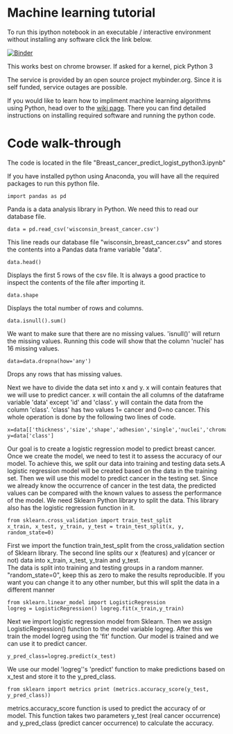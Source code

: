 # Machine learning tutorial

To run this ipython notebook in an executable / interactive environment without installing any software click the link below. 

[![Binder](http://mybinder.org/badge.svg)](http://mybinder.org:/repo/johnyquest7/machine-learning-tutorial)

This works best on chrome browser. If asked for a kernel, pick Python 3

The service is provided by an open source project mybinder.org. Since it is self funded, service outages are possible. 

If you would like to learn how to impliment machine learning algorithms using Python, head over to the [wiki page](https://github.com/johnyquest7/machine-learning-tutorial/wiki). There you can find detailed instructions on installing required software and running the python code.    

   
# Code walk-through

The code is located in the file "Breast_cancer_predict_logist_python3.ipynb"

If you have installed python using Anaconda, you will have all the required packages to run this python file.   

    import pandas as pd

Panda is a data analysis library in Python. We need this to read our database file.

    data = pd.read_csv('wisconsin_breast_cancer.csv')

This line reads our database file "wisconsin_breast_cancer.csv" and stores the contents into a Pandas data frame variable "data".

    data.head()

Displays the first 5 rows of the csv file. It is always a good practice to inspect the contents of the file after importing it.

    data.shape

Displays the total number of rows and columns.

    data.isnull().sum()

We want to make sure that there are no missing values. 'isnull()' will return the missing values. Running this code will show that the column 'nuclei' has 16 missing values.

    data=data.dropna(how='any')

Drops any rows that has missing values.

Next we have to divide the data set into x and y. x will contain features that we will use to predict cancer. x will contain the all columns of the dataframe variable 'data' except 'id' and 'class'.
y will contain the data from the column 'class'. 'class' has two values 1= cancer and 0=no cancer. This whole operation is done by the following two lines of code.

    x=data[['thickness','size','shape','adhesion','single','nuclei','chromatin','nucleoli','mitosis']]   
    y=data['class']

Our goal is to create a logistic regression model to predict breast cancer. Once we create the model, we need to test it to assess the accuracy of our model. To achieve this, we split our data into training and testing data sets.A logistic regression model will be created based on the data in the training set. Then we will use this model to predict cancer in the testing set. Since we already know the occurrence of cancer in the test data, the predicted values can be compared with the known values to assess the performance of the model.
We need Sklearn Python library to split the data. This library also has the logistic regression function in it.

    from sklearn.cross_validation import train_test_split   
    x_train, x_test, y_train, y_test = train_test_split(x, y, random_state=0)   
    
First we import the function train_test_split from the cross_validation section of Sklearn library. The second line splits our x (features) and y(cancer or not) data into x_train, x_test, y_train and y_test.   
The data is split into training and testing groups in a random manner. "random_state=0", keep this as zero to make the results reproducible. If you want you can change it to any other number, but this will split the data in a different manner

    from sklearn.linear_model import LogisticRegression    
    logreg = LogisticRegression() logreg.fit(x_train,y_train)

Next we import logistic regression model from Sklearn. Then we assign LogisticRegression() function to the model variable logreg. After this we train the model logreg using the 'fit' function. Our model is trained and we can use it to predict cancer.

    y_pred_class=logreg.predict(x_test)   

We use our model 'logreg''s 'predict' function to make predictions based on x_test and store it to the y_pred_class.

    from sklearn import metrics print (metrics.accuracy_score(y_test, y_pred_class))    
    
metrics.accuracy_score function is used to predict the accuracy of or model. This function takes two parameters y_test (real cancer occurrence) and y_pred_class (predict cancer occurrence) to calculate the accuracy.
